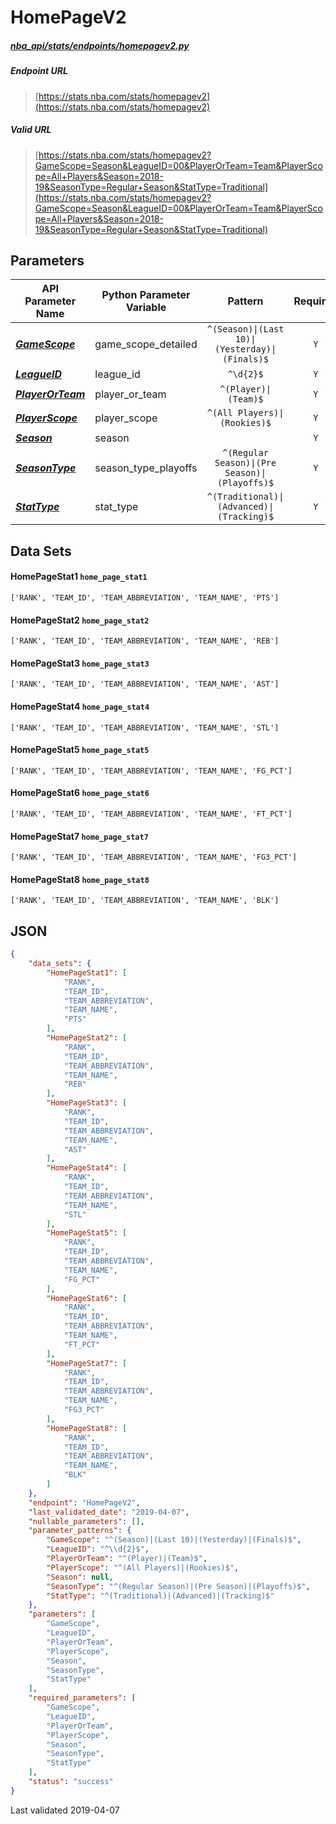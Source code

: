 # HomePageV2
##### [nba_api/stats/endpoints/homepagev2.py](https://github.com/swar/nba_api/blob/master/nba_api/stats/endpoints/homepagev2.py)

##### Endpoint URL
>[https://stats.nba.com/stats/homepagev2](https://stats.nba.com/stats/homepagev2)

##### Valid URL
>[https://stats.nba.com/stats/homepagev2?GameScope=Season&LeagueID=00&PlayerOrTeam=Team&PlayerScope=All+Players&Season=2018-19&SeasonType=Regular+Season&StatType=Traditional](https://stats.nba.com/stats/homepagev2?GameScope=Season&LeagueID=00&PlayerOrTeam=Team&PlayerScope=All+Players&Season=2018-19&SeasonType=Regular+Season&StatType=Traditional)

## Parameters
API Parameter Name | Python Parameter Variable | Pattern | Required | Nullable
------------ | ------------ | :-----------: | :---: | :---:
[_**GameScope**_](https://github.com/swar/nba_api/blob/master/docs/nba_api/stats/library/parameters.md#GameScope) | game_scope_detailed | `^(Season)\|(Last 10)\|(Yesterday)\|(Finals)$` | `Y` |  | 
[_**LeagueID**_](https://github.com/swar/nba_api/blob/master/docs/nba_api/stats/library/parameters.md#LeagueID) | league_id | `^\d{2}$` | `Y` |  | 
[_**PlayerOrTeam**_](https://github.com/swar/nba_api/blob/master/docs/nba_api/stats/library/parameters.md#PlayerOrTeam) | player_or_team | `^(Player)\|(Team)$` | `Y` |  | 
[_**PlayerScope**_](https://github.com/swar/nba_api/blob/master/docs/nba_api/stats/library/parameters.md#PlayerScope) | player_scope | `^(All Players)\|(Rookies)$` | `Y` |  | 
[_**Season**_](https://github.com/swar/nba_api/blob/master/docs/nba_api/stats/library/parameters.md#Season) | season |  | `Y` |  | 
[_**SeasonType**_](https://github.com/swar/nba_api/blob/master/docs/nba_api/stats/library/parameters.md#SeasonType) | season_type_playoffs | `^(Regular Season)\|(Pre Season)\|(Playoffs)$` | `Y` |  | 
[_**StatType**_](https://github.com/swar/nba_api/blob/master/docs/nba_api/stats/library/parameters.md#StatType) | stat_type | `^(Traditional)\|(Advanced)\|(Tracking)$` | `Y` |  | 

## Data Sets
#### HomePageStat1 `home_page_stat1`
```text
['RANK', 'TEAM_ID', 'TEAM_ABBREVIATION', 'TEAM_NAME', 'PTS']
```

#### HomePageStat2 `home_page_stat2`
```text
['RANK', 'TEAM_ID', 'TEAM_ABBREVIATION', 'TEAM_NAME', 'REB']
```

#### HomePageStat3 `home_page_stat3`
```text
['RANK', 'TEAM_ID', 'TEAM_ABBREVIATION', 'TEAM_NAME', 'AST']
```

#### HomePageStat4 `home_page_stat4`
```text
['RANK', 'TEAM_ID', 'TEAM_ABBREVIATION', 'TEAM_NAME', 'STL']
```

#### HomePageStat5 `home_page_stat5`
```text
['RANK', 'TEAM_ID', 'TEAM_ABBREVIATION', 'TEAM_NAME', 'FG_PCT']
```

#### HomePageStat6 `home_page_stat6`
```text
['RANK', 'TEAM_ID', 'TEAM_ABBREVIATION', 'TEAM_NAME', 'FT_PCT']
```

#### HomePageStat7 `home_page_stat7`
```text
['RANK', 'TEAM_ID', 'TEAM_ABBREVIATION', 'TEAM_NAME', 'FG3_PCT']
```

#### HomePageStat8 `home_page_stat8`
```text
['RANK', 'TEAM_ID', 'TEAM_ABBREVIATION', 'TEAM_NAME', 'BLK']
```


## JSON
```json
{
    "data_sets": {
        "HomePageStat1": [
            "RANK",
            "TEAM_ID",
            "TEAM_ABBREVIATION",
            "TEAM_NAME",
            "PTS"
        ],
        "HomePageStat2": [
            "RANK",
            "TEAM_ID",
            "TEAM_ABBREVIATION",
            "TEAM_NAME",
            "REB"
        ],
        "HomePageStat3": [
            "RANK",
            "TEAM_ID",
            "TEAM_ABBREVIATION",
            "TEAM_NAME",
            "AST"
        ],
        "HomePageStat4": [
            "RANK",
            "TEAM_ID",
            "TEAM_ABBREVIATION",
            "TEAM_NAME",
            "STL"
        ],
        "HomePageStat5": [
            "RANK",
            "TEAM_ID",
            "TEAM_ABBREVIATION",
            "TEAM_NAME",
            "FG_PCT"
        ],
        "HomePageStat6": [
            "RANK",
            "TEAM_ID",
            "TEAM_ABBREVIATION",
            "TEAM_NAME",
            "FT_PCT"
        ],
        "HomePageStat7": [
            "RANK",
            "TEAM_ID",
            "TEAM_ABBREVIATION",
            "TEAM_NAME",
            "FG3_PCT"
        ],
        "HomePageStat8": [
            "RANK",
            "TEAM_ID",
            "TEAM_ABBREVIATION",
            "TEAM_NAME",
            "BLK"
        ]
    },
    "endpoint": "HomePageV2",
    "last_validated_date": "2019-04-07",
    "nullable_parameters": [],
    "parameter_patterns": {
        "GameScope": "^(Season)|(Last 10)|(Yesterday)|(Finals)$",
        "LeagueID": "^\\d{2}$",
        "PlayerOrTeam": "^(Player)|(Team)$",
        "PlayerScope": "^(All Players)|(Rookies)$",
        "Season": null,
        "SeasonType": "^(Regular Season)|(Pre Season)|(Playoffs)$",
        "StatType": "^(Traditional)|(Advanced)|(Tracking)$"
    },
    "parameters": [
        "GameScope",
        "LeagueID",
        "PlayerOrTeam",
        "PlayerScope",
        "Season",
        "SeasonType",
        "StatType"
    ],
    "required_parameters": [
        "GameScope",
        "LeagueID",
        "PlayerOrTeam",
        "PlayerScope",
        "Season",
        "SeasonType",
        "StatType"
    ],
    "status": "success"
}
```

Last validated 2019-04-07